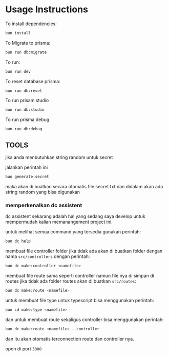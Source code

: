 # Usage Instructions

To install dependencies:

```sh
bun install
```

To Migrate to prisma:

```sh
bun run db:migrate
```

To run:

```sh
bun run dev
```

To reset database prisma:

```sh
bun run db:reset
```

To run prisam studio

```sh
bun run db:studio
```

To run prisma debug

```sh
bun run db:debug
```

## TOOLS

jika anda menbutuhkan string random untuk secret

jalankan perintah ini

```sh
bun generate:secret
```

maka akan di buatkan secara otomatis file secret.txt dan didalam akan ada string random yang bisa digunakan

### memperkenalkan dc assistent

dc assistent sekarang adalah hal yang sedang saya develop untuk mempermudah kalian memanangement project ini.

untuk melihat semua command yang tersedia gunakan perintah:

```sh
bun dc help
```

membuat file controller folder jika tidak ada akan di buatkan folder dengan nama `src/controllers` dengan perintah:

```sh
bun dc make:controller <namefile>
```

membuat file route sama seperti controller namun file nya di simpan di routes jika tidak ada folder routes akan di buatkan `src/routes`:

```sh
bun dc make:route <namefile>
```

untuk membuat file type untuk typescript bisa menggunakan perintah:

```sh
bun cd make:type <namefile>
```

dan untuk membuat route sekaligus controller bisa menggunakan perintah:

```sh
bun dc make:route <namefile> --controller
```

dan itu akan otomatis terconnection route dan controller nya.

open di port `3000`
